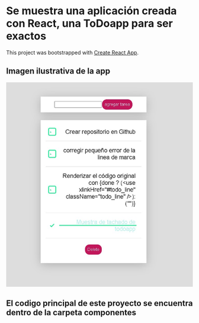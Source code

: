 # Se muestra una aplicación creada con React, una ToDoapp para ser exactos

This project was bootstrapped with [Create React App](https://github.com/facebook/create-react-app).
## Imagen ilustrativa de la app
![Imagen ilustrativa de la app](https://github.com/Kerizr/React-todoapp/blob/main/TODO.jpg)

## El codigo principal de este proyecto se encuentra dentro de la carpeta componentes

